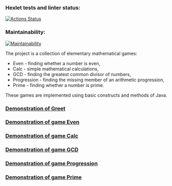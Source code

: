 ### Hexlet tests and linter status:
[![Actions Status](https://github.com/darya-strekalovskaya/java-project-61/workflows/hexlet-check/badge.svg)](https://github.com/darya-strekalovskaya/java-project-61/actions)

### Maintainability:
[![Maintainability](https://api.codeclimate.com/v1/badges/d0832b0a90257a5cfb93/maintainability)](https://codeclimate.com/github/darya-strekalovskaya/java-project-61/maintainability)

The project is a collection of elementary mathematical games: 
- Even - finding whether a number is even, 
- Calc - simple mathematical calculations, 
- GCD - finding the greatest common divisor of numbers, 
- Progression - finding the missing member of an arithmetic progression, 
- Prime - finding whether a number is prime.

These games are implemented using basic constructs and methods of Java.

### [Demonstration of Greet](https://asciinema.org/a/AidMLKiYAaz3oODnd69TepNxp)

### [Demonstration of game Even](https://asciinema.org/a/Kz7U0nOkpDxYcj1nwIjV7yKSR)

### [Demonstration of game Calc](https://asciinema.org/a/jCYzMrLQQNdqpve2VMjxEheqD)

### [Demonstration of game GCD](https://asciinema.org/a/MtktzkbKyCEroNNldAOrVFYDt)

### [Demonstration of game Progression](https://asciinema.org/a/DqnSbX4O7c922mpn05ElIaVRs)

### [Demonstration of game Prime](https://asciinema.org/a/KKkoewtA0ujLRlxLtn4IujUAT)
